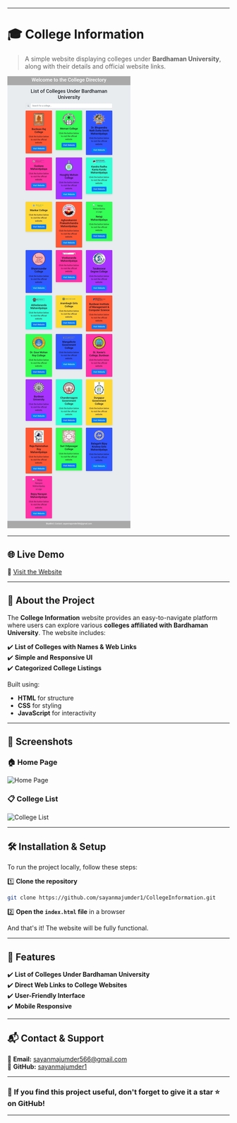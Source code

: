 
---

# 🎓 **College Information**  

> A simple website displaying colleges under **Bardhaman University**, along with their details and official website links.  

![College Information](https://raw.githubusercontent.com/sayanmajumder1/CollegeInformation/main/cp.jpg)  

---

## 🌐 **Live Demo**  
🔗 [Visit the Website](https://sayanmajumder1.github.io/CollegeInformation/)  

---

## 📖 **About the Project**  

The **College Information** website provides an easy-to-navigate platform where users can explore various **colleges affiliated with Bardhaman University**. The website includes:  

✔️ **List of Colleges with Names & Web Links**  
✔️ **Simple and Responsive UI**  
✔️ **Categorized College Listings**  

Built using:  

- **HTML** for structure  
- **CSS** for styling  
- **JavaScript** for interactivity  

---

## 📸 **Screenshots**  

### 🏠 Home Page  
![Home Page](https://raw.githubusercontent.com/sayanmajumder1/CollegeInformation/main/home.png)  

### 📋 College List  
![College List](https://raw.githubusercontent.com/sayanmajumder1/CollegeInformation/main/colleges.png)  

---

## 🛠️ **Installation & Setup**  

To run the project locally, follow these steps:  

1️⃣ **Clone the repository**  
```bash
git clone https://github.com/sayanmajumder1/CollegeInformation.git
```  

2️⃣ **Open the `index.html` file** in a browser  

And that's it! The website will be fully functional.  

---

## 🚀 **Features**  

✔️ **List of Colleges Under Bardhaman University**  
✔️ **Direct Web Links to College Websites**  
✔️ **User-Friendly Interface**  
✔️ **Mobile Responsive**  

---

## 📬 **Contact & Support**  

📧 **Email:** sayanmajumder566@gmail.com  
🔗 **GitHub:** [sayanmajumder1](https://github.com/sayanmajumder1)  

---

### 🌟 **If you find this project useful, don't forget to give it a star ⭐ on GitHub!**  

---


